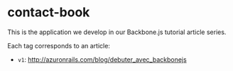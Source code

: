 contact-book
============

This is the application we develop in our Backbone.js tutorial article series.

Each tag corresponds to an article:
 
- `v1`: http://azuronrails.com/blog/debuter_avec_backbonejs
